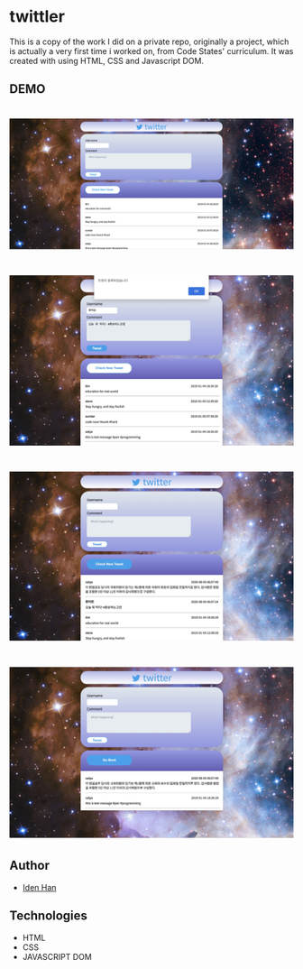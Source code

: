 # twittler

This is a copy of the work I did on a private repo, originally a project, which is actually a very first time i worked on, from Code States' curriculum. It was created with using HTML, CSS and Javascript DOM.

## DEMO

# <p align="center"><img src="image/function1.png"/></p>
# <p align="center"><img src="image/function2.jpeg"/></p>
# <p align="center"><img src="image/function3.jpeg"/></p>
# <p align="center"><img src="image/function4.jpeg"/></p>

## Author

- [Iden Han](https://idenhan.tistory.com/)

## Technologies

- HTML
- CSS
- JAVASCRIPT DOM
